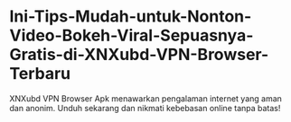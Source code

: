 # Ini-Tips-Mudah-untuk-Nonton-Video-Bokeh-Viral-Sepuasnya-Gratis-di-XNXubd-VPN-Browser-Terbaru
XNXubd VPN Browser Apk menawarkan pengalaman internet yang aman dan anonim. Unduh sekarang dan nikmati kebebasan online tanpa batas!

